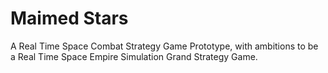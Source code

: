 # Maimed Stars
A Real Time Space Combat Strategy Game Prototype, with ambitions to be a Real Time Space Empire Simulation Grand Strategy Game.